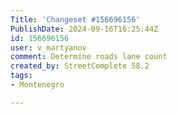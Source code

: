 ```yaml
---
Title: 'Changeset #156696156'
PublishDate: 2024-09-16T16:25:44Z
id: 156696156
user: v_martyanov
comment: Determine roads lane count
created_by: StreetComplete 58.2
tags:
- Montenegro

---
```

